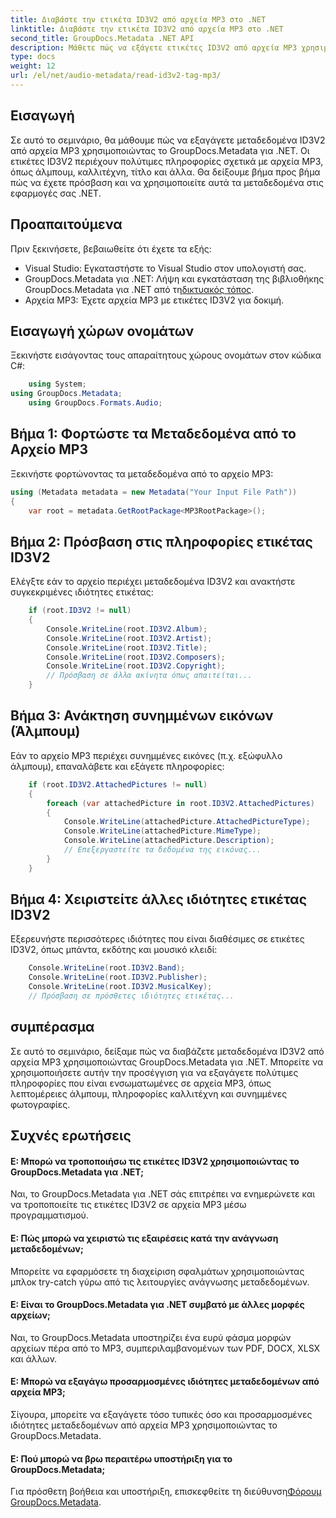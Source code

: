 ```yaml
---
title: Διαβάστε την ετικέτα ID3V2 από αρχεία MP3 στο .NET
linktitle: Διαβάστε την ετικέτα ID3V2 από αρχεία MP3 στο .NET
second_title: GroupDocs.Metadata .NET API
description: Μάθετε πώς να εξάγετε ετικέτες ID3V2 από αρχεία MP3 χρησιμοποιώντας το GroupDocs.Metadata για .NET. Αποκτήστε πρόσβαση σε άλμπουμ, καλλιτέχνη και άλλα μέσω προγραμματισμού.
type: docs
weight: 12
url: /el/net/audio-metadata/read-id3v2-tag-mp3/
---
```

## Εισαγωγή
Σε αυτό το σεμινάριο, θα μάθουμε πώς να εξαγάγετε μεταδεδομένα ID3V2 από αρχεία MP3 χρησιμοποιώντας το GroupDocs.Metadata για .NET. Οι ετικέτες ID3V2 περιέχουν πολύτιμες πληροφορίες σχετικά με αρχεία MP3, όπως άλμπουμ, καλλιτέχνη, τίτλο και άλλα. Θα δείξουμε βήμα προς βήμα πώς να έχετε πρόσβαση και να χρησιμοποιείτε αυτά τα μεταδεδομένα στις εφαρμογές σας .NET.
## Προαπαιτούμενα
Πριν ξεκινήσετε, βεβαιωθείτε ότι έχετε τα εξής:
- Visual Studio: Εγκαταστήστε το Visual Studio στον υπολογιστή σας.
-  GroupDocs.Metadata για .NET: Λήψη και εγκατάσταση της βιβλιοθήκης GroupDocs.Metadata για .NET από τη[δικτυακός τόπος](https://releases.groupdocs.com/metadata/net/).
- Αρχεία MP3: Έχετε αρχεία MP3 με ετικέτες ID3V2 για δοκιμή.

## Εισαγωγή χώρων ονομάτων
Ξεκινήστε εισάγοντας τους απαραίτητους χώρους ονομάτων στον κώδικα C#:
```csharp
    using System;
using GroupDocs.Metadata;
    using GroupDocs.Formats.Audio;
```
## Βήμα 1: Φορτώστε τα Μεταδεδομένα από το Αρχείο MP3
Ξεκινήστε φορτώνοντας τα μεταδεδομένα από το αρχείο MP3:
```csharp
using (Metadata metadata = new Metadata("Your Input File Path"))
{
    var root = metadata.GetRootPackage<MP3RootPackage>();
```
## Βήμα 2: Πρόσβαση στις πληροφορίες ετικέτας ID3V2
Ελέγξτε εάν το αρχείο περιέχει μεταδεδομένα ID3V2 και ανακτήστε συγκεκριμένες ιδιότητες ετικέτας:
```csharp
    if (root.ID3V2 != null)
    {
        Console.WriteLine(root.ID3V2.Album);
        Console.WriteLine(root.ID3V2.Artist);
        Console.WriteLine(root.ID3V2.Title);
        Console.WriteLine(root.ID3V2.Composers);
        Console.WriteLine(root.ID3V2.Copyright);
        // Πρόσβαση σε άλλα ακίνητα όπως απαιτείται...
    }
```
## Βήμα 3: Ανάκτηση συνημμένων εικόνων (Άλμπουμ)
Εάν το αρχείο MP3 περιέχει συνημμένες εικόνες (π.χ. εξώφυλλο άλμπουμ), επαναλάβετε και εξάγετε πληροφορίες:
```csharp
    if (root.ID3V2.AttachedPictures != null)
    {
        foreach (var attachedPicture in root.ID3V2.AttachedPictures)
        {
            Console.WriteLine(attachedPicture.AttachedPictureType);
            Console.WriteLine(attachedPicture.MimeType);
            Console.WriteLine(attachedPicture.Description);
            // Επεξεργαστείτε τα δεδομένα της εικόνας...
        }
    }
```
## Βήμα 4: Χειριστείτε άλλες ιδιότητες ετικέτας ID3V2
Εξερευνήστε περισσότερες ιδιότητες που είναι διαθέσιμες σε ετικέτες ID3V2, όπως μπάντα, εκδότης και μουσικό κλειδί:
```csharp
    Console.WriteLine(root.ID3V2.Band);
    Console.WriteLine(root.ID3V2.Publisher);
    Console.WriteLine(root.ID3V2.MusicalKey);
    // Πρόσβαση σε πρόσθετες ιδιότητες ετικέτας...
```

## συμπέρασμα
Σε αυτό το σεμινάριο, δείξαμε πώς να διαβάζετε μεταδεδομένα ID3V2 από αρχεία MP3 χρησιμοποιώντας GroupDocs.Metadata για .NET. Μπορείτε να χρησιμοποιήσετε αυτήν την προσέγγιση για να εξαγάγετε πολύτιμες πληροφορίες που είναι ενσωματωμένες σε αρχεία MP3, όπως λεπτομέρειες άλμπουμ, πληροφορίες καλλιτέχνη και συνημμένες φωτογραφίες.

## Συχνές ερωτήσεις
#### Ε: Μπορώ να τροποποιήσω τις ετικέτες ID3V2 χρησιμοποιώντας το GroupDocs.Metadata για .NET;
Ναι, το GroupDocs.Metadata για .NET σάς επιτρέπει να ενημερώνετε και να τροποποιείτε τις ετικέτες ID3V2 σε αρχεία MP3 μέσω προγραμματισμού.
#### Ε: Πώς μπορώ να χειριστώ τις εξαιρέσεις κατά την ανάγνωση μεταδεδομένων;
Μπορείτε να εφαρμόσετε τη διαχείριση σφαλμάτων χρησιμοποιώντας μπλοκ try-catch γύρω από τις λειτουργίες ανάγνωσης μεταδεδομένων.
#### Ε: Είναι το GroupDocs.Metadata για .NET συμβατό με άλλες μορφές αρχείων;
Ναι, το GroupDocs.Metadata υποστηρίζει ένα ευρύ φάσμα μορφών αρχείων πέρα από το MP3, συμπεριλαμβανομένων των PDF, DOCX, XLSX και άλλων.
#### Ε: Μπορώ να εξαγάγω προσαρμοσμένες ιδιότητες μεταδεδομένων από αρχεία MP3;
Σίγουρα, μπορείτε να εξαγάγετε τόσο τυπικές όσο και προσαρμοσμένες ιδιότητες μεταδεδομένων από αρχεία MP3 χρησιμοποιώντας το GroupDocs.Metadata.
#### Ε: Πού μπορώ να βρω περαιτέρω υποστήριξη για το GroupDocs.Metadata;
 Για πρόσθετη βοήθεια και υποστήριξη, επισκεφθείτε τη διεύθυνση[Φόρουμ GroupDocs.Metadata](https://forum.groupdocs.com/c/metadata/14).